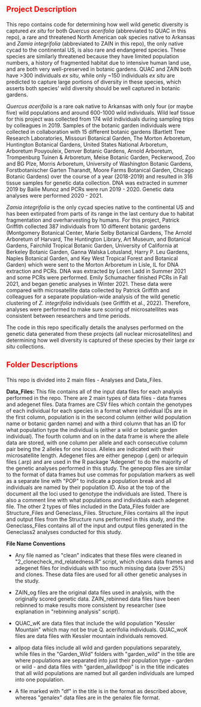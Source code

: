 <b><p><h1 style="color:red;font-size:20px;"> Project Description</b></p></h1>

This repo contains code for determining how well wild genetic diversity is captured <i>ex situ</i> for both <i>Quercus acerifolia</i> (abbreviated to QUAC in this repo), a rare and threatened North American oak species native to Arkansas and <i>Zamia integrifolia</i> (abbreviated to ZAIN in this repo), the only native cycad to the continental US, is also rare and endangered species. These species are similarly threatened because they have limited population numbers, a history of fragmented habitat due to intensive human land use, and are both very well-preserved in botanic gardens. QUAC and ZAIN both have >300 individuals <i>ex situ</i>, while only ~150 individuals <i>ex situ</i> are predicted to capture large portions of diversity in these species, which asserts both species' wild diversity should be well captured in botanic gardens. 

<i>Quercus acerifolia</i> is a rare oak native to Arkansas with only four (or maybe five) wild populations and around 600-1000 wild individuals. Wild leaf tissue for this project was collected from 174 wild individuals during sampling trips by colleagues in 2019. Samples of the botanic garden individuals were collected in collaboration with 15 different botanic gardens (Bartlett Tree Research Laboratories, Missouri Botanical Garden, The Morton Arboretum, Huntington Botanical Gardens, United States National Arboretum, Arboretum Pouyouleix, Denver Botanic Gardens, Arnold Arboretum, Trompenburg Tuinen & Arboretum, Meise Botanic Garden, Peckerwood, Zoo and BG Plze, Morris Arboretum, University of Washington Botanic Gardens, Forstbotanischer Garten Tharandt, Moore Farms Botanical Garden, Chicago Botanic Gardens) over the course of a year (2018-2019) and resulted in 316 tissue samples for genetic data collection. DNA was extracted in summer 2019 by Bailie Munoz and PCRs were run 2019 - 2020. Genetic data analyses were performed 2020 - 2021.  

<i>Zamia integrifolia</i> is the only cycad species native to the continental US and has been extirpated from parts of its range in the last century due to habitat fragmentation and overharvesting by humans. For this project, Patrick Griffith collected 387 individuals from 10 different botanic gardens (Montgomery Botanical Center, Marie Selby Botanical Gardens, The Arnold Arboretum of Harvard, The Huntington Library, Art Museum, and Botanical Gardens, Fairchild Tropical Botanic Garden, University of California at Berkeley Botanic Garden, Ganna Walska Lotusland, Harry P. Leu Gardens, Naples Botanical Garden, and Key West Tropical Forest and Botanical Garden) which were sent to the Morton Arboretum in Lisle, IL for DNA extraction and PCRs. DNA was extracted by Loren Ladd in Summer 2021 and some PCRs were performed. Emily Schumacher finished PCRs in Fall 2021, and began genetic analyses in Winter 2021. These data were compared with microsatellite data collected by Patrick Griffith and colleagues for a separate population-wide analysis of the wild genetic clustering of <i>Z. integrifolia</i> individuals (see Griffith et al., 2022). Therefore, analyses were performed to make sure scoring of microsatellites was consistent between researchers and time periods. 

The code in this repo specifically details the analyses performed on the genetic data generated from these projects (all nuclear microsatellites) and determining how well diversity is captured of these species by their large <i>ex situ</i> collections.

<b><p><h1 style="color:red;font-size:20px;">Folder Descriptions</b></p></h1>

This repo is divided into 2 main files - Analyses and Data_Files. 

<b>Data_Files:</b> This file contains all of the input data files for each analysis performed in the repo. There are 2 main types of data files - data frames and adegenet files. Data frames are CSV files which contain the genotypes of each individual for each species in a format where individual IDs are in the first column, population is in the second column (either wild population name or botanic garden name) and with a third column that has an ID for what population type the individual is (either a wild or botanic garden individual). The fourth column and on in the data frame is where the allele data are stored, with one column per allele and each consecutive column pair being the 2 alleles for one locus. Alleles are indicated with their microsatellite length. Adegenet files are either genepop (.gen) or arlequin files (.arp) and are used in the R package 'Adegenet' to do the majority of the genetic analyses performed in this study. The genepop files are similar to the format of data frames but use commas for population markers as well as a separate line with "POP" to indicate a population break and all individuals are named by their population ID. Also at the top of the document all the loci used to genotype the individuals are listed. There is also a comment line with what populations and individuals each adegenet file. The other 2 types of files included in the Data_Files folder are Structure_Files and Geneclass_Files. Structure_Files contains all the input and output files from the Structure runs performed in this study, and the Geneclass_Files contains all of the input and output files generated in the Geneclass2 analyses conducted for this study. 

<b>File Name Conventions</b> 
<ul><li>Any file named as "clean" indicates that these files were cleaned in "2_clonecheck_md_relatedness.R" script, which cleans data frames and adegenet files for individuals with too much missing data (over 25%) and clones. These data files are used for all other genetic analyses in the study. </li></ul>
<ul><li>ZAIN_og files are the original data files used in analysis, with the originally scored genetic data. ZAIN_rebinned data files have been rebinned to make results more consistent by researcher (see explanation in "rebinning analysis" script). </li></ul>
<ul><li>QUAC_wK are data files that include the wild population "Kessler Mountain" which may not be true Q. acerifolia individuals. QUAC_woK files are data files with Kessler mountain individuals removed. </li></ul>
<ul><li>allpop data files include all wild and garden populations separately, while files in the "Garden_Wild" folders with "garden_wild" in the title are where populations are separated into just their population type - garden or wild - and data files with "garden_allwildpop" is in the title indicates that all wild populations are named but all garden individuals are lumped into one population. </li></ul>
<ul><li>A file marked with "df" in the title is in the format as described above, whereas "genalex" data files are in the genalex file format. </li></ul>


